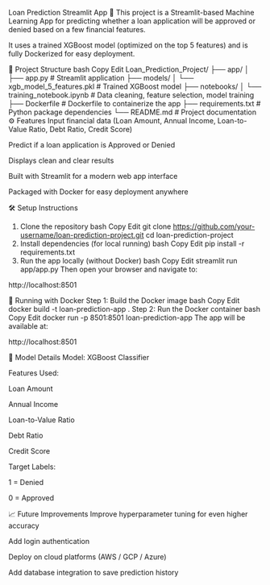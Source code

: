 Loan Prediction Streamlit App 🚀
This project is a Streamlit-based Machine Learning App for predicting whether a loan application will be approved or denied based on a few financial features.

It uses a trained XGBoost model (optimized on the top 5 features) and is fully Dockerized for easy deployment.

📂 Project Structure
bash
Copy
Edit
Loan_Prediction_Project/
├── app/
│   ├── app.py                      # Streamlit application
├── models/
│   └── xgb_model_5_features.pkl     # Trained XGBoost model
├── notebooks/
│   └── training_notebook.ipynb      # Data cleaning, feature selection, model training
├── Dockerfile                       # Dockerfile to containerize the app
├── requirements.txt                 # Python package dependencies
└── README.md                        # Project documentation
⚙️ Features
Input financial data (Loan Amount, Annual Income, Loan-to-Value Ratio, Debt Ratio, Credit Score)

Predict if a loan application is Approved or Denied

Displays clean and clear results

Built with Streamlit for a modern web app interface

Packaged with Docker for easy deployment anywhere

🛠 Setup Instructions
1. Clone the repository
bash
Copy
Edit
git clone https://github.com/your-username/loan-prediction-project.git
cd loan-prediction-project
2. Install dependencies (for local running)
bash
Copy
Edit
pip install -r requirements.txt
3. Run the app locally (without Docker)
bash
Copy
Edit
streamlit run app/app.py
Then open your browser and navigate to:

http://localhost:8501

🐳 Running with Docker
Step 1: Build the Docker image
bash
Copy
Edit
docker build -t loan-prediction-app .
Step 2: Run the Docker container
bash
Copy
Edit
docker run -p 8501:8501 loan-prediction-app
The app will be available at:

http://localhost:8501

🎯 Model Details
Model: XGBoost Classifier

Features Used:

Loan Amount

Annual Income

Loan-to-Value Ratio

Debt Ratio

Credit Score

Target Labels:

1 = Denied

0 = Approved

📈 Future Improvements
Improve hyperparameter tuning for even higher accuracy

Add login authentication

Deploy on cloud platforms (AWS / GCP / Azure)

Add database integration to save prediction history